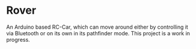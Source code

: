 # Rover
An Arduino based RC-Car, which can move around either by controlling it via Bluetooth or on its own in its pathfinder mode.
This project is a work in progress.
